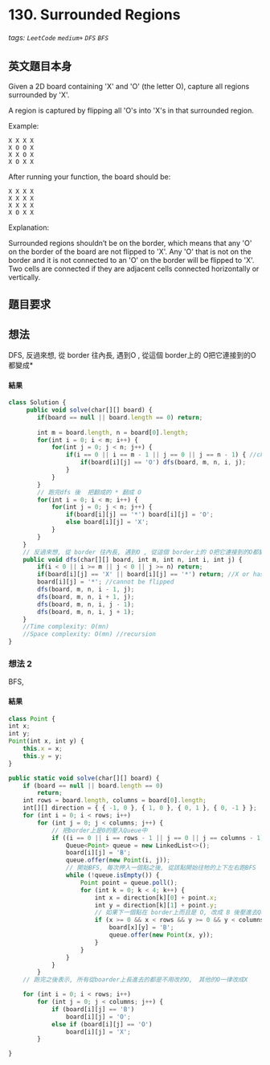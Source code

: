 # 130. Surrounded Regions
###### tags: `LeetCode` `medium+` `DFS` `BFS`

## 英文題目本身
Given a 2D board containing 'X' and 'O' (the letter O), capture all regions surrounded by 'X'.

A region is captured by flipping all 'O's into 'X's in that surrounded region.

Example:
```
X X X X
X O O X
X X O X
X O X X
```
After running your function, the board should be:
```
X X X X
X X X X
X X X X
X O X X
```
Explanation:

Surrounded regions shouldn’t be on the border, which means that any 'O' on the border of the board are not flipped to 'X'. Any 'O' that is not on the border and it is not connected to an 'O' on the border will be flipped to 'X'. Two cells are connected if they are adjacent cells connected horizontally or vertically.
## 題目要求

## 想法
DFS,  反過來想, 從 border 往內長, 遇到O , 從這個 border上的 O把它連接到的O都變成*  
#### 結果
```javascript
class Solution {
     public void solve(char[][] board) {
        if(board == null || board.length == 0) return;
        
        int m = board.length, n = board[0].length;
        for(int i = 0; i < m; i++) {
            for(int j = 0; j < n; j++) {
                if(i == 0 || i == m - 1 || j == 0 || j == n - 1) { //check border
                    if(board[i][j] == 'O') dfs(board, m, n, i, j);
                }
            }
        }
        // 跑完dfs 後  把翻成的 * 翻成 O
        for(int i = 0; i < m; i++) {
            for(int j = 0; j < n; j++) {
                if(board[i][j] == '*') board[i][j] = 'O';
                else board[i][j] = 'X';
            }
        }
    }
    // 反過來想, 從 border 往內長, 遇到O , 從這個 border上的 O把它連接到的O都變成*    
    public void dfs(char[][] board, int m, int n, int i, int j) {
        if(i < 0 || i >= m || j < 0 || j >= n) return;
        if(board[i][j] == 'X' || board[i][j] == '*') return; //X or has been visited
        board[i][j] = '*'; //cannot be flipped
        dfs(board, m, n, i - 1, j);
        dfs(board, m, n, i + 1, j);
        dfs(board, m, n, i, j - 1);
        dfs(board, m, n, i, j + 1);
    }
    //Time complexity: O(mn)
    //Space complexity: O(mn) //recursion
}
```

### 想法 2
BFS, 

#### 結果
```javascript
class Point {
int x;
int y;
Point(int x, int y) {
	this.x = x;
	this.y = y;
}
```

```javascript
public static void solve(char[][] board) {
	if (board == null || board.length == 0)
		return;
	int rows = board.length, columns = board[0].length;
	int[][] direction = { { -1, 0 }, { 1, 0 }, { 0, 1 }, { 0, -1 } };
	for (int i = 0; i < rows; i++)
		for (int j = 0; j < columns; j++) {
            // 把border上是0的壓入Queue中
			if ((i == 0 || i == rows - 1 || j == 0 || j == columns - 1) && board[i][j] == 'O') {
				Queue<Point> queue = new LinkedList<>();
				board[i][j] = 'B';
				queue.offer(new Point(i, j));
                // 開始BFS, 每次押入一個點之後, 從該點開始往牠的上下左右跑BFS
                while (!queue.isEmpty()) {
					Point point = queue.poll();
					for (int k = 0; k < 4; k++) {
						int x = direction[k][0] + point.x;
						int y = direction[k][1] + point.y;
                        // 如果下一個點在 border上而且是 O, 改成 B 後壓進去Queue
						if (x >= 0 && x < rows && y >= 0 && y < columns && board[x][y] == 'O') {
							board[x][y] = 'B';
							queue.offer(new Point(x, y));
						}
					}
				}
			}
		}
    // 跑完之後表示, 所有從boarder上長進去的都是不用改的O,　其他的O一律改成X

	for (int i = 0; i < rows; i++)
		for (int j = 0; j < columns; j++) {
			if (board[i][j] == 'B')
				board[i][j] = 'O';
			else if (board[i][j] == 'O')
				board[i][j] = 'X';
		}

}
```
